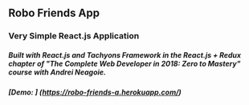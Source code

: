 ## Robo Friends App
### Very Simple React.js Application
##### Built with React.js and Tachyons Framework in the React.js + Redux chapter of "The Complete Web Developer in 2018: Zero to Mastery" course with Andrei Neagoie.
##### [Demo: ] (https://robo-friends-a.herokuapp.com/)
